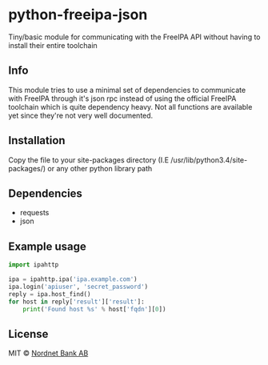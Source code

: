# python-freeipa-json
Tiny/basic module for communicating with the FreeIPA API without having to install their entire toolchain
## Info
This module tries to use a minimal set of dependencies to communicate with FreeIPA through it's json rpc instead of using the official FreeIPA toolchain which is quite dependency heavy. Not all functions are available yet since they're not very well documented.
## Installation
Copy the file to your site-packages directory (I.E /usr/lib/python3.4/site-packages/) or any other python library path
## Dependencies
- requests
- json

## Example usage
```python
import ipahttp

ipa = ipahttp.ipa('ipa.example.com')
ipa.login('apiuser', 'secret_password')
reply = ipa.host_find()
for host in reply['result']['result']:
    print('Found host %s' % host['fqdn'][0])
```

## License

MIT © [Nordnet Bank AB](https://www.nordnet.se/)
